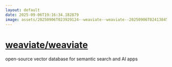 ```yaml
---
layout: default
date: 2025-09-06T19:16:34.182879
image: assets/20250906T023929124--weaviate--weaviate--20250906T024138458--cropped.png
---
```


# [weaviate/weaviate](https://github.com/weaviate/weaviate)

open-source vector database for semantic search and AI apps
